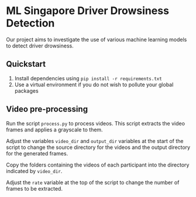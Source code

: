 # ML Singapore Driver Drowsiness Detection

Our project aims to investigate the use of various machine learning models to detect driver drowsiness.

## Quickstart

1. Install dependencies using `pip install -r requirements.txt`
2. Use a virtual environment if you do not wish to pollute your global packages


## Video pre-processing

Run the script `process.py` to process videos. This script extracts the video frames and applies a grayscale to them.

Adjust the variables `video_dir` and `output_dir` variables at the start of the script to change the source directory
 for the videos and the output directory for the generated frames.
 
Copy the folders containing the videos of each participant into the directory indicated by `video_dir`.

Adjust the `rate` variable at the top of the script to change the number of frames to be extracted.